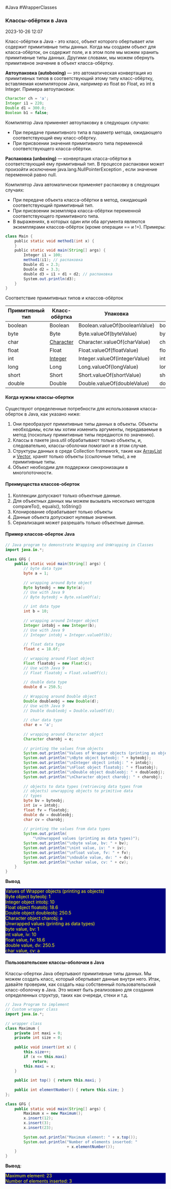 #Java #WrapperClasses
### Классы-обёртки в Java ###

2023-10-26 12:07

Класс-обёртки в Java - это класс, объект которого обертывает или содержит примитивные типы данных. Когда мы создаем объект для класса-обёрток, он содержит поле, и в этом поле мы можем хранить примитивные типы данных. Другими словами, мы можем обернуть примитивное значение в объект класса-обёртку.

**Автоупаковка (autoboxing)** — это автоматическая конвертация из примитивных типов в соответствующий этому типу класс-обёртку, вставляемая компилятором Java, например из float во Float, из int в Integer.
Примера автоупаковки:
```java
Character ch = 'a';
Integer i1 = 220;
Double d1 = 300.0;
Boolean b1 = false;
```
Компилятор Java применяет автоупаковку в следующих случаях:
- При передаче примитивного типа в параметр метода, ожидающего соответствующий ему класс-обёртку.
- При присвоении значения примитивного типа переменной соответствующего класса-обёртки.

**Распаковка (unboxing)** — конвертация класса-обёртки в соответствующий ему примитивный тип. В процессе распаковки может произойти исключение java.lang.NullPointerException , если значение переменной равно null.

Компилятор Java автоматически применяет распаковку в следующих случаях:
- При передаче объекта класса-обёртки в метод, ожидающий соответствующий примитивный тип.
- При присвоении экземпляра класса-обёртки переменной соответствующего примитивного типа.
- В выражениях, в которых один или оба аргумента являются экземплярами классов-обёрток (кроме операции == и !=).
Примеры:
```java
class Main {
    public static void method1(int x) {
    }
    public static void main(String[] args) {
        Integer i1 = 100;
        method1(i1); // распаковка
        Double d1 = 2.3;
        Double d2 = 3.3;
        double d3 = i1 + d1 + d2; // распаковка
        System.out.println(d3);
    }
}
```
Соответствие примитивных типов и классов-обёрток

| Примитивный тип | Класс-обёртка             | Упаковка                      | Распаковка                   |
| --------------- | ------------------------- | ----------------------------- | ---------------------------- |
| boolean         | Boolean                   | Boolean.valueOf(booleanValue) | booleanObject.booleanValue() |
| byte            | Byte                      | Byte.valueOf(byteValue)       | byteObject.byteValue()       |
| char            | [Character](Character)    | Character.valueOf(charValue)  | characterObject.charValue()  |
| float           | Float                     | Float.valueOf(floatValue)     | floatObject.floatValue()     |
| int             | [Integer](WrapperInteger) | Integer.valueOf(integerValue) | integerObject.integerValue() |
| long            | Long                      | Long.valueOf(longValue)       | longObject.longValue()       |
| short           | Short                     | Short.valueOf(shortValue)     | shortObject.shortValue()     |
| double          | Double                    | Double.valueOf(doubleValue)   | doubleObject.doubleValue()   |

#### Когда нужны классы-обертки ####

Существуют определенные потребности для использования класса-оберток в Java, как указано ниже:
1. Они преобразуют примитивные типы данных в объекты. Объекты необходимы, если мы хотим изменить аргументы, передаваемые в метод (поскольку примитивные типы передаются по значению).
2. Классы в пакете java.util обрабатывают только объекты, и, следовательно, классы-оболочки помогают и в этом случае.
3. Структуры данных в среде Collection framework, такие как [ArrayList](Class-ArrayList) и [Vector](https://translated.turbopages.org/proxy_u/en-ru.ru.818776e1-653a23d7-ba71a0d2-74722d776562/https/www.geeksforgeeks.org/vector-vs-arraylist-java/), хранят только объекты (ссылочные типы), а не примитивные типы.
4. Объект необходим для поддержки синхронизации в многопоточности.
#### Преимущества классов-оберток ####

1. Коллекции допускают только объектные данные.
2. Для объектных данных мы можем вызывать несколько методов compareTo(), equals(), toString()
3. Клонирование обрабатывает только объекты
4. Данные объекта допускают нулевые значения.
5. Сериализация может разрешать только объектные данные.

#### Пример классов-оберток Java ####
```java
// Java program to demonstrate Wrapping and UnWrapping in Classes
import java.io.*;
 
class GFG {
    public static void main(String[] args) {
        // byte data type
        byte a = 1;
 
        // wrapping around Byte object
        Byte byteobj = new Byte(a);
        // Use with Java 9
        // Byte byteobj = Byte.valueOf(a);
 
        // int data type
        int b = 10;
 
        // wrapping around Integer object
        Integer intobj = new Integer(b);
        // Use with Java 9
        // Integer intobj = Integer.valueOf(b);
 
        // float data type
        float c = 18.6f;
 
        // wrapping around Float object
        Float floatobj = new Float(c);
        // Use with Java 9
        // Float floatobj = Float.valueOf(c);
 
        // double data type
        double d = 250.5;
 
        // Wrapping around Double object
        Double doubleobj = new Double(d);
        // Use with Java 9
        // Double doubleobj = Double.valueOf(d);
 
        // char data type
        char e = 'a';
 
        // wrapping around Character object
        Character charobj = e;
 
        // printing the values from objects
        System.out.println("Values of Wrapper objects (printing as objects)");
        System.out.println("\nByte object byteobj: " + byteobj);
        System.out.println("\nInteger object intobj: " + intobj);
        System.out.println("\nFloat object floatobj: " + floatobj);
        System.out.println("\nDouble object doubleobj: " + doubleobj);
        System.out.println("\nCharacter object charobj: " + charobj);
 
        // objects to data types (retrieving data types from
        // objects) unwrapping objects to primitive data
        // types
        byte bv = byteobj;
        int iv = intobj;
        float fv = floatobj;
        double dv = doubleobj;
        char cv = charobj;
 
        // printing the values from data types
        System.out.println(
            "\nUnwrapped values (printing as data types)");
        System.out.println("\nbyte value, bv: " + bv);
        System.out.println("\nint value, iv: " + iv);
        System.out.println("\nfloat value, fv: " + fv);
        System.out.println("\ndouble value, dv: " + dv);
        System.out.println("\nchar value, cv: " + cv);
    }
}
```
**Вывод**
<p style="background-color: navy; color: yellow">
Values of Wrapper objects (printing as objects)<br>
Byte object byteobj: 1<br>
Integer object intobj: 10<br>
Float object floatobj: 18.6<br>
Double object doubleobj: 250.5<br>
Character object charobj: a<br>
Unwrapped values (printing as data types)<br>
byte value, bv: 1<br>
int value, iv: 10<br>
float value, fv: 18.6<br>
double value, dv: 250.5<br>
char value, cv: a</p>

#### Пользовательские классы-оболочки в Java ####

Классы-обертки Java обертывают примитивные типы данных. Мы можем создать класс, который обертывает данные внутри него. Итак, давайте проверим, как создать наш собственный пользовательский класс-оболочку в Java. Это может быть реализовано для создания определенных структур, таких как очереди, стеки и т.д.
```java
// Java Program to implement
// Custom wrapper class
import java.io.*;
 
// wrapper class
class Maximum {
    private int maxi = 0;
    private int size = 0;
 
    public void insert(int x) {
        this.size++;
        if (x <= this.maxi)
            return;
        this.maxi = x;
    }
 
    public int top() { return this.maxi; }
 
    public int elementNumber() { return this.size; }
};
 
class GFG {
    public static void main(String[] args) {
        Maximum x = new Maximum();
        x.insert(12);
        x.insert(3);
        x.insert(23);
 
        System.out.println("Maximum element: " + x.top());
        System.out.println("Number of elements inserted: "
                           + x.elementNumber());
    }
}
```
**Вывод**:
<p style="background-color: navy; color: yellow">
Maximum element: 23<br>
Number of elements inserted: 3</p>

